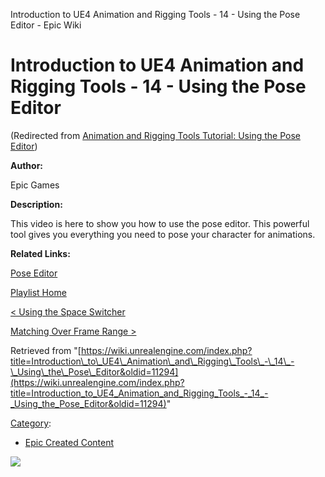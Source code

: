 Introduction to UE4 Animation and Rigging Tools - 14 - Using the Pose Editor - Epic Wiki                     

Introduction to UE4 Animation and Rigging Tools - 14 - Using the Pose Editor
============================================================================

(Redirected from [Animation and Rigging Tools Tutorial: Using the Pose Editor](/index.php?title=Animation_and_Rigging_Tools_Tutorial:_Using_the_Pose_Editor&redirect=no "Animation and Rigging Tools Tutorial: Using the Pose Editor"))

  

**Author:**

Epic Games

**Description:**

This video is here to show you how to use the pose editor. This powerful tool gives you everything you need to pose your character for animations.

**Related Links:**

[Pose Editor](https://docs.unrealengine.com/latest/KOR/Engine/Content/Tools/MayaRiggingTool/RigTool_Animation/index.html#poseeditor)

[Playlist Home](/Category:Epic_Video_Playlists "Category:Epic Video Playlists")

[< Using the Space Switcher](/Introduction_to_UE4_Animation_and_Rigging_Tools_-_13_-_Using_the_Space_Switcher "Introduction to UE4 Animation and Rigging Tools - 13 - Using the Space Switcher")

[Matching Over Frame Range >](/Introduction_to_UE4_Animation_and_Rigging_Tools_-_15_-_Matching_Over_Frame_Range "Introduction to UE4 Animation and Rigging Tools - 15 - Matching Over Frame Range")

Retrieved from "[https://wiki.unrealengine.com/index.php?title=Introduction\_to\_UE4\_Animation\_and\_Rigging\_Tools\_-\_14\_-\_Using\_the\_Pose\_Editor&oldid=11294](https://wiki.unrealengine.com/index.php?title=Introduction_to_UE4_Animation_and_Rigging_Tools_-_14_-_Using_the_Pose_Editor&oldid=11294)"

[Category](/Special:Categories "Special:Categories"):

*   [Epic Created Content](/Category:Epic_Created_Content "Category:Epic Created Content")

  ![](https://tracking.unrealengine.com/track.png)